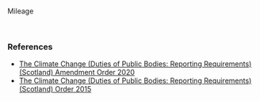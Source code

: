 <br>

Mileage

<br>

### References

* [The Climate Change (Duties of Public Bodies: Reporting Requirements) (Scotland) Amendment Order 2020](https://www.legislation.gov.uk/ssi/2020/281/made/data.pdf)
* [The Climate Change (Duties of Public Bodies: Reporting Requirements) (Scotland) Order 2015](https://www.legislation.gov.uk/ssi/2015/347/made/data.pdf)

<br>
<br>

<br>
<br>

<br>
<br>

<br>
<br>
